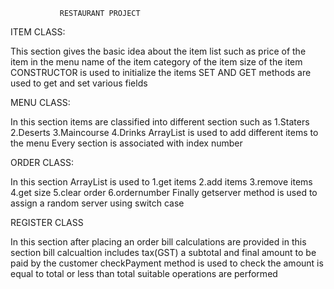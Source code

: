                RESTAURANT PROJECT
ITEM CLASS:

This section gives the basic idea about the item list such as 
price of the item in the menu
name of the item
category of the item
size of the item
CONSTRUCTOR is used to initialize the items
SET AND GET methods are used to get and set various fields



MENU CLASS:

In this section items are classified  into different section such as
1.Staters
2.Deserts
3.Maincourse
4.Drinks
ArrayList is used to add different items to the menu
Every section is associated with index number
  

ORDER CLASS:

In this section ArrayList is used to 
1.get items
2.add items
3.remove items
4.get size 
5.clear order
6.ordernumber
Finally getserver method is used to assign a random server using switch case

REGISTER CLASS

In this section after placing an order
bill calculations are provided in this section
bill calcualtion includes tax(GST)
a subtotal
and final amount to be paid by the customer
checkPayment method is used to check the amount is equal to total or less than total
suitable operations are performed




